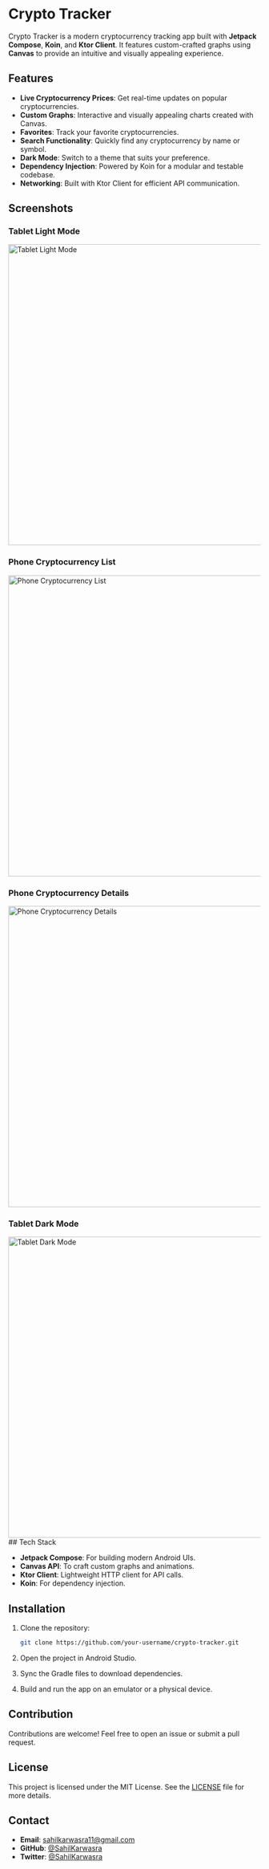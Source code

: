 # Crypto Tracker

Crypto Tracker is a modern cryptocurrency tracking app built with **Jetpack Compose**, **Koin**, and **Ktor Client**. It features custom-crafted graphs using **Canvas** to provide an intuitive and visually appealing experience.

## Features

- **Live Cryptocurrency Prices**: Get real-time updates on popular cryptocurrencies.
- **Custom Graphs**: Interactive and visually appealing charts created with Canvas.
- **Favorites**: Track your favorite cryptocurrencies.
- **Search Functionality**: Quickly find any cryptocurrency by name or symbol.
- **Dark Mode**: Switch to a theme that suits your preference.
- **Dependency Injection**: Powered by Koin for a modular and testable codebase.
- **Networking**: Built with Ktor Client for efficient API communication.

## Screenshots

### Tablet Light Mode
<img src="https://github.com/user-attachments/assets/fe30791d-a4a3-4e2a-ad37-41a07fd61c2b" alt="Tablet Light Mode" width="600">

### Phone Cryptocurrency List
<img src="https://github.com/user-attachments/assets/4b4e4a5a-6e7e-4ec6-9446-91d2e4e96528" alt="Phone Cryptocurrency List" width="600">

### Phone Cryptocurrency Details
<img src="https://github.com/user-attachments/assets/1c3766b5-8a52-4053-b92c-36d59ae10774" alt="Phone Cryptocurrency Details" width="600">

### Tablet Dark Mode
<img src="https://github.com/user-attachments/assets/17e0b5c1-32b7-4368-99fa-e933a7057bf1" alt="Tablet Dark Mode" width="600">
## Tech Stack

- **Jetpack Compose**: For building modern Android UIs.
- **Canvas API**: To craft custom graphs and animations.
- **Ktor Client**: Lightweight HTTP client for API calls.
- **Koin**: For dependency injection.

## Installation

1. Clone the repository:
   ```bash
   git clone https://github.com/your-username/crypto-tracker.git
   ```

2. Open the project in Android Studio.

3. Sync the Gradle files to download dependencies.

4. Build and run the app on an emulator or a physical device.


## Contribution

Contributions are welcome! Feel free to open an issue or submit a pull request.

## License

This project is licensed under the MIT License. See the [LICENSE](LICENSE) file for more details.

## Contact

- **Email**: sahilkarwasra11@gmail.com
- **GitHub**: [@SahilKarwasra](https://github.com/SahilKarwasra)
- **Twitter**: [@SahilKarwasra](https://twitter.com/SahilKarwasra)


